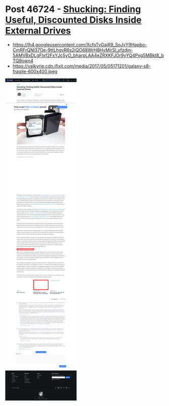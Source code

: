 # Post 46724 - [Shucking: Finding Useful, Discounted Disks Inside External Drives](https://www.ifixit.com/News/46724/how-to-find-useful-discounted-disks-inside-an-external-hard-drive)

- https://lh4.googleusercontent.com/XcfoTvGajR9_SoJvY9Hapbo-CmRFrQNl37Oe-9ttLhgvR6s2jQO68WrH8HyMjrSl_vfzdjn-5AMVBxDLgFIxf2FxYJc5yO_bharpLAA4eZRXKFJOr9yYQ4Pxg5MBkt8_bTQ9own4
- https://valkyrie.cdn.ifixit.com/media/2017/05/05171201/galaxy-s8-fragile-600x400.jpeg

![screencap](screenshots/1c065d92-8674-4079-8615-b0211c19dc15.png)
